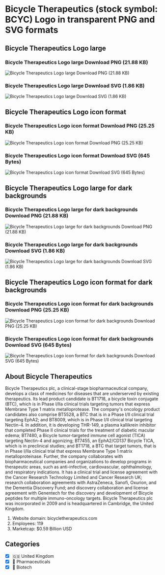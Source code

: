 # Bicycle Therapeutics (stock symbol: BCYC) Logo in transparent PNG and SVG formats

## Bicycle Therapeutics Logo large

### Bicycle Therapeutics Logo large Download PNG (21.88 KB)

![Bicycle Therapeutics Logo large Download PNG (21.88 KB)](/img/orig/BCYC_BIG-801ee736.png)

### Bicycle Therapeutics Logo large Download SVG (1.86 KB)

![Bicycle Therapeutics Logo large Download SVG (1.86 KB)](/img/orig/BCYC_BIG-846ab2e3.svg)

## Bicycle Therapeutics Logo icon format

### Bicycle Therapeutics Logo icon format Download PNG (25.25 KB)

![Bicycle Therapeutics Logo icon format Download PNG (25.25 KB)](/img/orig/BCYC-0214b90f.png)

### Bicycle Therapeutics Logo icon format Download SVG (645 Bytes)

![Bicycle Therapeutics Logo icon format Download SVG (645 Bytes)](/img/orig/BCYC-c22fe2cb.svg)

## Bicycle Therapeutics Logo large for dark backgrounds

### Bicycle Therapeutics Logo large for dark backgrounds Download PNG (21.88 KB)

![Bicycle Therapeutics Logo large for dark backgrounds Download PNG (21.88 KB)](/img/orig/BCYC_BIG.D-0df4994b.png)

### Bicycle Therapeutics Logo large for dark backgrounds Download SVG (1.86 KB)

![Bicycle Therapeutics Logo large for dark backgrounds Download SVG (1.86 KB)](/img/orig/BCYC_BIG.D-ce7cba53.svg)

## Bicycle Therapeutics Logo icon format for dark backgrounds

### Bicycle Therapeutics Logo icon format for dark backgrounds Download PNG (25.25 KB)

![Bicycle Therapeutics Logo icon format for dark backgrounds Download PNG (25.25 KB)](/img/orig/BCYC.D-387bc6b4.png)

### Bicycle Therapeutics Logo icon format for dark backgrounds Download SVG (645 Bytes)

![Bicycle Therapeutics Logo icon format for dark backgrounds Download SVG (645 Bytes)](/img/orig/BCYC.D-e472d004.svg)

## About Bicycle Therapeutics

Bicycle Therapeutics plc, a clinical-stage biopharmaceutical company, develops a class of medicines for diseases that are underserved by existing therapeutics. Its lead product candidate is BT1718, a bicycle toxin conjugate (BTC), which is in Phase I/IIa clinical trials targeting tumors that express Membrane Type 1 matrix metalloprotease. The company's oncology product candidates also comprise BT5528, a BTC that is in a Phase I/II clinical trial targeting EphA2; and BT8009, which is in Phase I/II clinical trial targeting Nectin-4. In addition, it is developing THR-149, a plasma kallikrein inhibitor that completed Phase II clinical trials for the treatment of diabetic macular edema; BT7480, a Bicycle tumor-targeted immune cell agonist (TICA) targeting Nectin-4 and agonizing; BT7455, an EphA2/CD137 Bicycle TICA, which is in preclinical studies; and BT1718, a BTC that target tumors, that is in Phase I/IIa clinical trial that express Membrane Type 1 matrix metalloproteinase. Further, the company collaborates with biopharmaceutical companies and organizations to develop programs in therapeutic areas, such as anti-infective, cardiovascular, ophthalmology, and respiratory indications. It has a clinical trial and license agreement with the Cancer Research Technology Limited and Cancer Research UK; research collaboration agreements with AstraZeneca, Sanofi, Oxurion, and the Dementia Discovery Fund; and discovery collaboration and license agreement with Genentech for the discovery and development of Bicycle peptides for multiple immuno-oncology targets. Bicycle Therapeutics plc was incorporated in 2009 and is headquartered in Cambridge, the United Kingdom.

1. Website domain: bicycletherapeutics.com
2. Employees: 119
3. Marketcap: $0.59 Billion USD


## Categories
- [x] 🇬🇧 United Kingdom
- [x] 💊 Pharmaceuticals
- [x] 🧬 Biotech
